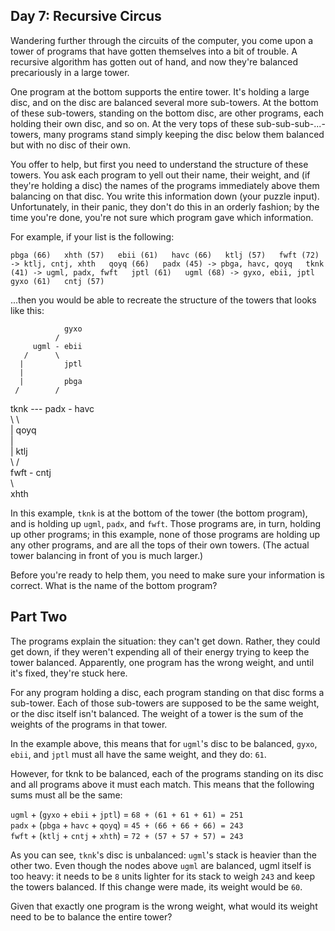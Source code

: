 ## Day 7: Recursive Circus

Wandering further through the circuits of the computer, you come upon a tower of programs that have gotten themselves into a bit of trouble. A recursive algorithm has gotten out of hand, and now they're balanced precariously in a large tower.

One program at the bottom supports the entire tower. It's holding a large disc, and on the disc are balanced several more sub-towers. At the bottom of these sub-towers, standing on the bottom disc, are other programs, each holding their own disc, and so on. At the very tops of these sub-sub-sub-...-towers, many programs stand simply keeping the disc below them balanced but with no disc of their own.

You offer to help, but first you need to understand the structure of these towers. You ask each program to yell out their name, their weight, and (if they're holding a disc) the names of the programs immediately above them balancing on that disc. You write this information down (your puzzle input). Unfortunately, in their panic, they don't do this in an orderly fashion; by the time you're done, you're not sure which program gave which information.

For example, if your list is the following:

`pbga (66)  
xhth (57)  
ebii (61)  
havc (66)  
ktlj (57)  
fwft (72) -> ktlj, cntj, xhth  
qoyq (66)  
padx (45) -> pbga, havc, qoyq  
tknk (41) -> ugml, padx, fwft  
jptl (61)  
ugml (68) -> gyxo, ebii, jptl  
gyxo (61)  
cntj (57)`  

...then you would be able to recreate the structure of the towers that looks like this:

                gyxo  
              /     
         ugml - ebii  
       /      \     
      |         jptl  
      |        
      |         pbga  
     /        /  
tknk --- padx - havc  
     \        \  
      |         qoyq  
      |             
      |         ktlj  
       \      /     
         fwft - cntj  
              \     
                xhth  
                
In this example, `tknk` is at the bottom of the tower (the bottom program), and is holding up `ugml`, `padx`, and `fwft`. Those programs are, in turn, holding up other programs; in this example, none of those programs are holding up any other programs, and are all the tops of their own towers. (The actual tower balancing in front of you is much larger.)

Before you're ready to help them, you need to make sure your information is correct. What is the name of the bottom program?

## Part Two

The programs explain the situation: they can't get down. Rather, they could get down, if they weren't expending all of their energy trying to keep the tower balanced. Apparently, one program has the wrong weight, and until it's fixed, they're stuck here.

For any program holding a disc, each program standing on that disc forms a sub-tower. Each of those sub-towers are supposed to be the same weight, or the disc itself isn't balanced. The weight of a tower is the sum of the weights of the programs in that tower.

In the example above, this means that for `ugml`'s disc to be balanced, `gyxo`, `ebii`, and `jptl` must all have the same weight, and they do: `61`.

However, for tknk to be balanced, each of the programs standing on its disc and all programs above it must each match. This means that the following sums must all be the same:

`ugml` + (`gyxo` + `ebii` + `jptl`) = `68 + (61 + 61 + 61) = 251`  
`padx` + (`pbga` + `havc` + `qoyq`) = `45 + (66 + 66 + 66) = 243`  
`fwft` + (`ktlj` + `cntj` + `xhth`) = `72 + (57 + 57 + 57) = 243`  

As you can see, `tknk`'s disc is unbalanced: `ugml`'s stack is heavier than the other two. Even though the nodes above `ugml` are balanced, ugml itself is too heavy: it needs to be `8` units lighter for its stack to weigh `243` and keep the towers balanced. If this change were made, its weight would be `60`.

Given that exactly one program is the wrong weight, what would its weight need to be to balance the entire tower?